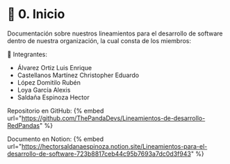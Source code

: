# 🧭 0. Inicio

Documentación sobre nuestros lineamientos para el desarrollo de software dentro de nuestra organización, la cual consta de los miembros:

👥 Integrantes:&#x20;

* Álvarez Ortiz Luis Enrique
* Castellanos Martínez Christopher Eduardo
* López Domitilo Rubén
* Loya García Alexis
* Saldaña Espinoza Hector

Repositorio en GitHub:
{% embed url="https://github.com/ThePandaDevs/Lineamientos-de-desarrollo-RedPandas" %}

Documento en Notion:
{% embed url="https://hectorsaldanaespinoza.notion.site/Lineamientos-para-el-desarrollo-de-software-723b8817ceb44c95b7693a7dc0d3f943" %}
